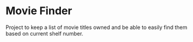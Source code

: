 # Movie Finder
 
Project to keep a list of movie titles owned and be able to easily find them based on current shelf number.
